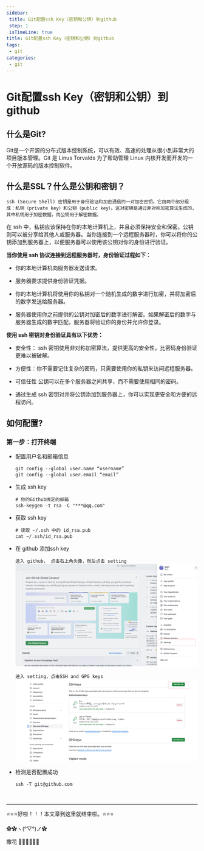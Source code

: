 ```yaml
---
sidebar: 
 title: Git配置ssh Key（密钥和公钥）到github
 step: 1
 isTimeLine: true
title: Git配置ssh Key（密钥和公钥）到github
tags:
 - git
categories:
 - git
---
```


# Git配置ssh Key（密钥和公钥）到github

## 什么是Git?
Git是一个开源的分布式版本控制系统，可以有效、高速的处理从很小到非常大的项目版本管理。Git 是 Linus Torvalds 为了帮助管理 Linux 内核开发而开发的一个开放源码的版本控制软件。

## 什么是SSL？什么是公钥和密钥？
`ssh (Secure Shell) 密钥是用于身份验证和加密通信的一对加密密钥。它由两个部分组成：私钥（private key）和公钥（public key）。这对密钥是通过非对称加密算法生成的，其中私钥用于加密数据，而公钥用于解密数据。`

在 ssh 中，私钥应该保持在你的本地计算机上，并且必须保持安全和保密。公钥则可以被分享给其他人或服务器。当你连接到一个远程服务器时，你可以将你的公钥添加到服务器上，以便服务器可以使用该公钥对你的身份进行验证。

**当你使用 ssh 协议连接到远程服务器时，身份验证过程如下：**

- 你的本地计算机向服务器发送请求。

- 服务器要求提供身份验证凭据。

- 你的本地计算机将使用你的私钥对一个随机生成的数字进行加密，并将加密后的数字发送给服务器。

- 服务器使用你之前提供的公钥对加密后的数字进行解密。如果解密后的数字与服务器生成的数字匹配，服务器将验证你的身份并允许你登录。

**使用 ssh 密钥对身份验证具有以下优势：**

- 安全性： ssh 密钥使用非对称加密算法，提供更高的安全性，比密码身份验证更难以被破解。

- 方便性：你不需要记住复杂的密码，只需要使用你的私钥来访问远程服务器。

- 可信任性 公钥可以在多个服务器之间共享，而不需要使用相同的密码。

- 通过生成 ssh 密钥对并将公钥添加到服务器上，你可以实现更安全和方便的远程访问。

## 如何配置?
### 第一步：打开终端
- 配置用户名和邮箱信息
  ```shell
  git config --global user.name “username”
  git config --global user.email “email”
  ```
- 生成 ssh key
  ```shell
  # 你的Github绑定的邮箱
  ssh-keygen -t rsa -C "***@qq.com"
  ```
- 获取 ssh key
  ```shell
  # 读取 ~/.ssh 中的 id_rsa.pub
  cat ~/.ssh/id_rsa.pub
  ```
- 在 github 添加ssh key
  
  `进入 github， 点击右上角头像，然后点击 setting`
![在 github 添加ssh key1](./assets/ssh-1.png)

  `进入 setting，点击SSH and GPG keys`
![在 github 添加ssh key2](./assets/ssh-2.png)

- 检测是否配置成功
  ```shell
  ssh -T git@github.com
  ```



<br/>
<hr />

⭐️⭐️⭐️好啦！！！本文章到这里就结束啦。⭐️⭐️⭐️

✿✿ヽ(°▽°)ノ✿

撒花 🌸🌸🌸🌸🌸🌸
